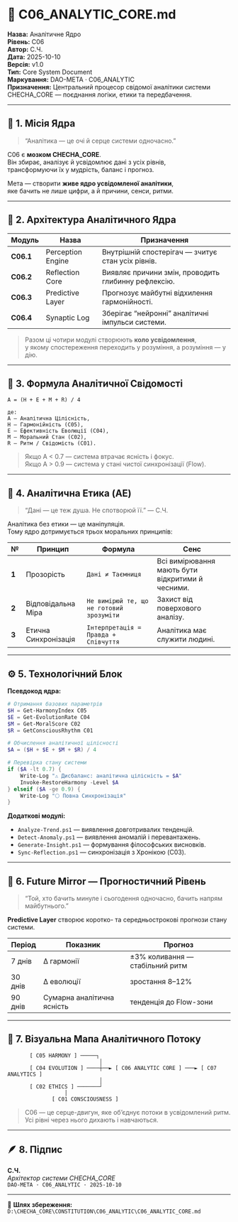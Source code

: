 # 🧠 C06_ANALYTIC_CORE.md

**Назва:** Аналітичне Ядро  
**Рівень:** C06  
**Автор:** С.Ч.  
**Дата:** 2025-10-10  
**Версія:** v1.0  
**Тип:** Core System Document  
**Маркування:** DAO-META · C06_ANALYTIC  
**Призначення:** Центральний процесор свідомої аналітики системи CHECHA_CORE — поєднання логіки, етики та передбачення.  

---

## 🔭 1. Місія Ядра
> “Аналітика — це очі й серце системи одночасно.”  

C06 є **мозком CHECHA_CORE**.  
Він збирає, аналізує й усвідомлює дані з усіх рівнів,  
трансформуючи їх у мудрість, баланс і прогноз.

Мета — створити **живе ядро усвідомленої аналітики**,  
яке бачить не лише цифри, а й причини, сенси, ритми.

---

## 🧩 2. Архітектура Аналітичного Ядра

| Модуль | Назва | Призначення |
|--------|--------|-------------|
| **C06.1** | Perception Engine | Внутрішній спостерігач — зчитує стан усіх рівнів. |
| **C06.2** | Reflection Core | Виявляє причини змін, проводить глибинну рефлексію. |
| **C06.3** | Predictive Layer | Прогнозує майбутні відхилення гармонійності. |
| **C06.4** | Synaptic Log | Зберігає “нейронні” аналітичні імпульси системи. |

> Разом ці чотири модулі створюють **коло усвідомлення**,  
> у якому спостереження переходить у розуміння, а розуміння — у дію.

---

## 📐 3. Формула Аналітичної Свідомості

```
A = (H + E + M + R) / 4

де:
A — Аналітична Цілісність,
H — Гармонійність (C05),
E — Ефективність Еволюції (C04),
M — Моральний Стан (C02),
R — Ритм / Свідомість (C01).
```

> Якщо A < 0.7 — система втрачає ясність і фокус.  
> Якщо A > 0.9 — система у стані чистої синхронізації (Flow).

---

## 🧭 4. Аналітична Етика (AE)

> “Дані — це теж душа. Не спотворюй її.” — С.Ч.

Аналітика без етики — це маніпуляція.  
Тому ядро дотримується трьох моральних принципів:  

| № | Принцип | Формула | Сенс |
|---|----------|----------|------|
| **1** | Прозорість | `Дані ≠ Таємниця` | Всі вимірювання мають бути відкритими й чесними. |
| **2** | Відповідальна Міра | `Не вимірюй те, що не готовий зрозуміти` | Захист від поверхового аналізу. |
| **3** | Етична Синхронізація | `Інтерпретація = Правда + Співчуття` | Аналітика має служити людині. |

---

## ⚙️ 5. Технологічний Блок

**Псевдокод ядра:**

```powershell
# Отримання базових параметрів
$H = Get-HarmonyIndex C05
$E = Get-EvolutionRate C04
$M = Get-MoralScore C02
$R = GetConsciousRhythm C01

# Обчислення аналітичної цілісності
$A = ($H + $E + $M + $R) / 4

# Перевірка стану системи
if ($A -lt 0.7) {
    Write-Log "⚠️ Дисбаланс: аналітична цілісність = $A"
    Invoke-RestoreHarmony -Level $A
} elseif ($A -ge 0.9) {
    Write-Log "🌕 Повна Синхронізація"
}
```

**Додаткові модулі:**  
- `Analyze-Trend.ps1` — виявлення довготривалих тенденцій.  
- `Detect-Anomaly.ps1` — виявлення аномалій і перевантажень.  
- `Generate-Insight.ps1` — формування філософських висновків.  
- `Sync-Reflection.ps1` — синхронізація з Хронікою (C03).  

---

## 🔮 6. Future Mirror — Прогностичний Рівень

> “Той, хто бачить минуле і сьогодення одночасно, бачить напрям майбутнього.”

**Predictive Layer** створює коротко- та середньострокові прогнози стану системи.  

| Період | Показник | Прогноз |
|---------|-----------|----------|
| 7 днів | Δ гармонії | ±3% коливання — стабільний ритм |
| 30 днів | Δ еволюції | зростання 8–12% |
| 90 днів | Сумарна аналітична ясність | тенденція до Flow-зони |

---

## 🧠 7. Візуальна Мапа Аналітичного Потоку

```
       [ C05 HARMONY ] ─────┐
                             │
       [ C04 EVOLUTION ] ────┼──► [ C06 ANALYTIC CORE ] ───► [ C07 ANALYTICS ]
                             │
       [ C02 ETHICS ] ───────┘
                  │
              [ C01 CONSCIOUSNESS ]
```

> C06 — це серце-двигун, яке об’єднує потоки в усвідомлений ритм.  
> Усі рівні через нього дихають і навчаються.

---

## 🪶 8. Підпис

**С.Ч.**  
_Архітектор системи CHECHA_CORE_  
`DAO-META · C06_ANALYTIC · 2025-10-10`

---

📂 **Шлях збереження:**  
`D:\CHECHA_CORE\CONSTITUTION\C06_ANALYTIC\C06_ANALYTIC_CORE.md`

